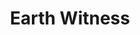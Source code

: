 ---
pid: ch793
title: Earth Witness
location_transcription: One in each neighborhood
coordinates: "[-75.163841016255, 39.952255532475]"
zipcode: '19144'
gen_neighborhood: Northwest Philadelphia
neighborhood: Germantown
outside_phl: 
age: '28'
age_range: 20-29
instagram: 
image_file_name: ch_793.jpg
proposal_transcription: |-
  Philly commitment to caring for the environment through seeking ways of developing communities to be be more sustainable.
  a tree symbolize vitality of nature
  with a community surrounding the tree
  this is small 4// on a platform
  speaks to issue of environmental degradation, envionmental racism, classism
  aim: to inspire young people/children to take issue of elements change to raise up witnesses for hope.
topic: Environment,Social Justice,Uplifting,Youth,Sustainability
topic_summary: 0, 0, 0, 0, 0
type: Sculpture Statue
keywords_other: 
credit: Parker Loesch
image_labels: 
twitter: 
facebook: 
permalink: "/monuments/ch793/"
layout: item-page
---